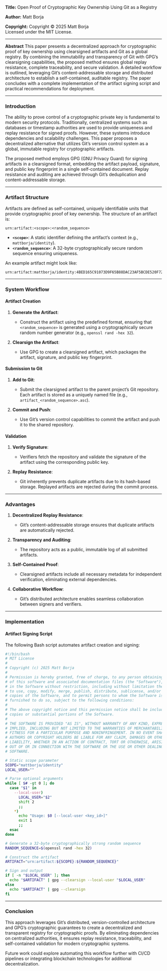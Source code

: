 **Title:**
Open Proof of Cryptographic Key Ownership Using Git as a Registry

**Author:**
Matt Borja

**Copyright:**
Copyright © 2025 Matt Borja  
Licensed under the MIT License.

---

**Abstract**
This paper presents a decentralized approach for cryptographic proof of key ownership using clearsigned artifacts and Git as a global registry. By combining the immutability and transparency of Git with GPG’s clearsigning capabilities, the proposed method ensures global replay resistance, complete traceability, and secure validation. A detailed workflow is outlined, leveraging Git’s content-addressable storage and distributed architecture to establish a self-contained, auditable registry. The paper concludes with a complete implementation of the artifact signing script and practical recommendations for deployment.

---

### Introduction
The ability to prove control of a cryptographic private key is fundamental to modern security protocols. Traditionally, centralized systems such as databases or timestamp authorities are used to provide uniqueness and replay resistance for signed proofs. However, these systems introduce dependencies and scalability challenges. This paper proposes a decentralized alternative that utilizes Git’s version control system as a global, immutable registry for cryptographic artifacts.

The proposed method employs GPG (GNU Privacy Guard) for signing artifacts in a clearsigned format, embedding the artifact payload, signature, and public key fingerprint in a single self-contained document. Replay resistance and auditing are achieved through Git’s deduplication and content-addressable storage.

---

### Artifact Structure
Artifacts are defined as self-contained, uniquely identifiable units that provide cryptographic proof of key ownership. The structure of an artifact is:

```
urn:artifact:<scope>:<random_sequence>
```

- **`<scope>`**: A static identifier defining the artifact’s context (e.g., `mattborja/identity`).
- **`<random_sequence>`**: A 32-byte cryptographically secure random sequence ensuring uniqueness.

An example artifact might look like:
```
urn:artifact:mattborja/identity:4BED165C91073D9F65B88DAC23AF5BCDE520F723C1E62A69B369F278
```

---

### System Workflow

#### Artifact Creation
1. **Generate the Artifact**:
   - Construct the artifact using the predefined format, ensuring that `<random_sequence>` is generated using a cryptographically secure random number generator (e.g., `openssl rand -hex 32`).

2. **Clearsign the Artifact**:
   - Use GPG to create a clearsigned artifact, which packages the artifact, signature, and public key fingerprint.

#### Submission to Git
1. **Add to Git**:
   - Submit the clearsigned artifact to the parent project’s Git repository. Each artifact is stored as a uniquely named file (e.g., `artifact_<random_sequence>.asc`).

2. **Commit and Push**:
   - Use Git’s version control capabilities to commit the artifact and push it to the shared repository.

#### Validation
1. **Verify Signature**:
   - Verifiers fetch the repository and validate the signature of the artifact using the corresponding public key.

2. **Replay Resistance**:
   - Git inherently prevents duplicate artifacts due to its hash-based storage. Replayed artifacts are rejected during the commit process.

---

### Advantages
1. **Decentralized Replay Resistance**:
   - Git’s content-addressable storage ensures that duplicate artifacts are automatically rejected.

2. **Transparency and Auditing**:
   - The repository acts as a public, immutable log of all submitted artifacts.

3. **Self-Contained Proof**:
   - Clearsigned artifacts include all necessary metadata for independent verification, eliminating external dependencies.

4. **Collaborative Workflow**:
   - Git’s distributed architecture enables seamless collaboration between signers and verifiers.

---

### Implementation

#### Artifact Signing Script
The following Bash script automates artifact creation and signing:

```bash
#!/bin/bash
# MIT License
# 
# Copyright (c) 2025 Matt Borja
# 
# Permission is hereby granted, free of charge, to any person obtaining a copy
# of this software and associated documentation files (the "Software"), to deal
# in the Software without restriction, including without limitation the rights
# to use, copy, modify, merge, publish, distribute, sublicense, and/or sell
# copies of the Software, and to permit persons to whom the Software is
# furnished to do so, subject to the following conditions:
# 
# The above copyright notice and this permission notice shall be included in all
# copies or substantial portions of the Software.
# 
# THE SOFTWARE IS PROVIDED "AS IS", WITHOUT WARRANTY OF ANY KIND, EXPRESS OR
# IMPLIED, INCLUDING BUT NOT LIMITED TO THE WARRANTIES OF MERCHANTABILITY,
# FITNESS FOR A PARTICULAR PURPOSE AND NONINFRINGEMENT. IN NO EVENT SHALL THE
# AUTHORS OR COPYRIGHT HOLDERS BE LIABLE FOR ANY CLAIM, DAMAGES OR OTHER
# LIABILITY, WHETHER IN AN ACTION OF CONTRACT, TORT OR OTHERWISE, ARISING FROM,
# OUT OF OR IN CONNECTION WITH THE SOFTWARE OR THE USE OR OTHER DEALINGS IN THE
# SOFTWARE.

# Static scope parameter
SCOPE="mattborja/identity"
LOCAL_USER=""

# Parse optional arguments
while [ $# -gt 0 ]; do
  case "$1" in
    --local-user)
      LOCAL_USER="$2"
      shift 2
      ;;
    *)
      echo "Usage: $0 [--local-user <key_id>]"
      exit 1
      ;;
  esac
done

# Generate a 32-byte cryptographically strong random sequence
RANDOM_SEQUENCE=$(openssl rand -hex 32)

# Construct the artifact
ARTIFACT="urn:artifact:${SCOPE}:${RANDOM_SEQUENCE}"

# Sign and output
if [ -n "$LOCAL_USER" ]; then
  echo "$ARTIFACT" | gpg --clearsign --local-user "$LOCAL_USER"
else
  echo "$ARTIFACT" | gpg --clearsign
fi
```

---

### Conclusion
This approach leverages Git’s distributed, version-controlled architecture and GPG’s cryptographic guarantees to create a decentralized and transparent registry for cryptographic proofs. By eliminating dependencies on centralized authorities, it ensures replay resistance, traceability, and self-contained validation for modern cryptographic systems.

Future work could explore automating this workflow further with CI/CD pipelines or integrating blockchain technologies for additional decentralization.
